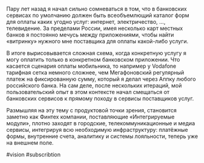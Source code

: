 
Пару лет назад я начал сильно сомневаться в том, что в банковских сервисах по умолчанию должен быть всеобъемлющий каталог форм для оплаты каких угодно услуг: интернет, электричество, …, телевидение. За пределами России, имея несколько карт местных банков я постоянно мечусь между приложениями, чтобы найти «витринку» нужного мне поставщика для оплаты какой-либо услуги. 

В итоге вырисовывается сложная схема, когда конкретную услугу я могу оплатить только в конкретном банковском приложении. Что касается сценария оплаты мобильника, то например у Vodafone тарифная сетка немного сложнее, чем Мегафоновский регулярный платеж на фиксированную сумму, который я делал через Аппку любого российского банка. На сам деле, после нескольких итераций, мой пользовательский опыт в этом контексте начал смещаться от банковских сервисов к прямому походу в сервисы поставщиков услуг.

Размышляя на эту тему с продуктовой точки зрения, становится заметно как Финтех компании, поставляющие «Интегрируемые модули», плотно заходят в городские, телекоммуникационные и медиа сервисы, интегрируя всю необходимую инфраструктуру: платёжные формы, внутренние счета, аналитику и системы лояльности, теперь уже на внешнем поле.

#vision #subscribtion 